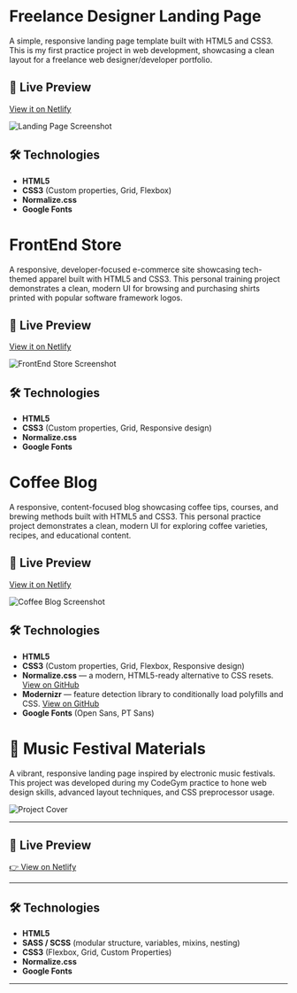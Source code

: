 # Freelance Designer Landing Page

A simple, responsive landing page template built with HTML5 and CSS3. This is my first practice project in web development, showcasing a clean layout for a freelance web designer/developer portfolio.

## 🚀 Live Preview

[View it on Netlify](https://chipper-dieffenbachia-b816f9.netlify.app/)  

![Landing Page Screenshot](https://github.com/user-attachments/assets/71110c57-a7bb-4057-9e1d-6793617f60a0)

## 🛠️ Technologies

- **HTML5**  
- **CSS3** (Custom properties, Grid, Flexbox)  
- **Normalize.css**  
- **Google Fonts**  

# FrontEnd Store

A responsive, developer-focused e-commerce site showcasing tech-themed apparel built with HTML5 and CSS3. This personal training project demonstrates a clean, modern UI for browsing and purchasing shirts printed with popular software framework logos.

## 🚀 Live Preview

[View it on Netlify](https://timely-souffle-17682c.netlify.app/)  

![FrontEnd Store Screenshot](https://github.com/user-attachments/assets/12b04cf5-3c60-455c-a658-160302389a87)

## 🛠️ Technologies

- **HTML5**  
- **CSS3** (Custom properties, Grid, Responsive design)  
- **Normalize.css**  
- **Google Fonts**

# Coffee Blog

A responsive, content-focused blog showcasing coffee tips, courses, and brewing methods built with HTML5 and CSS3. This personal practice project demonstrates a clean, modern UI for exploring coffee varieties, recipes, and educational content.

## 🚀 Live Preview

[View it on Netlify](https://zingy-bunny-651ef7.netlify.app/)

![Coffee Blog Screenshot](https://github.com/user-attachments/assets/1a8f4575-b327-4ca5-a818-24268360a9a6)

## 🛠️ Technologies

- **HTML5**  
- **CSS3** (Custom properties, Grid, Flexbox, Responsive design)  
- **Normalize.css** — a modern, HTML5-ready alternative to CSS resets. [View on GitHub](https://github.com/necolas/normalize.css)  
- **Modernizr** — feature detection library to conditionally load polyfills and CSS. [View on GitHub](https://github.com/Modernizr/Modernizr)  
- **Google Fonts** (Open Sans, PT Sans)  


# 🎵 Music Festival Materials

A vibrant, responsive landing page inspired by electronic music festivals. This project was developed during my CodeGym practice to hone web design skills, advanced layout techniques, and CSS preprocessor usage.

![Project Cover](https://github.com/user-attachments/assets/807d1001-7683-45a6-a66a-6156d13ee5ce)

---

## 🚀 Live Preview

[👉 View on Netlify](https://exquisite-eclair-a36f84.netlify.app/)

---

## 🛠️ Technologies

- **HTML5**
- **SASS / SCSS** (modular structure, variables, mixins, nesting)
- **CSS3** (Flexbox, Grid, Custom Properties)
- **Normalize.css**
- **Google Fonts**

---


